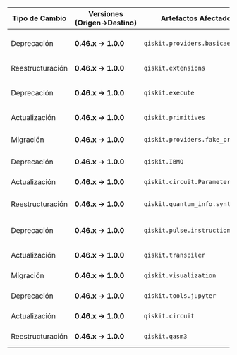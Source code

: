 | Tipo de Cambio | Versiones (Origen→Destino) | Artefactos Afectados | Código Pre-Migración | Código Post-Migración | Dificultad | Impacto SE/QSE | Referencias |
|---------------|---------------------------|----------------------|----------------------|-----------------------|------------|----------------|-------------|
| Deprecación | **0.46.x → 1.0.0** | `qiskit.providers.basicaer` | `from qiskit import BasicAer` | `from qiskit.providers.basic_provider import BasicProvider` | Moderada | SE/QSE (Reemplazo de módulo) | [Release Notes 1.0.0](https://github.com/qiskit/qiskit/releases/tag/1.0.0) |
| Reestructuración | **0.46.x → 1.0.0** | `qiskit.extensions` | `from qiskit.extensions import UnitaryGate` | `from qiskit.circuit.library import UnitaryGate` | Baja | SE (Cambio de importación) | [Release Notes 1.0.0](https://github.com/qiskit/qiskit/releases/tag/1.0.0) |
| Deprecación | **0.46.x → 1.0.0** | `qiskit.execute` | `from qiskit import execute` | `from qiskit import transpile; backend.run(transpile(circuit, backend))` | Alta | SE/QSE (Reemplazo de función central) | [Release Notes 1.0.0](https://github.com/qiskit/qiskit/releases/tag/1.0.0) |
| Actualización | **0.46.x → 1.0.0** | `qiskit.primitives` | `BaseSampler`, `BaseEstimator` | `BaseSamplerV2`, `BaseEstimatorV2` | Alta | SE/QSE (Nueva API) | [Release Notes 1.0.0](https://github.com/qiskit/qiskit/releases/tag/1.0.0) |
| Migración | **0.46.x → 1.0.0** | `qiskit.providers.fake_provider` | `from qiskit.providers.fake_provider import FakeBackendV2` | `from qiskit.providers.fake_provider import GenericBackendV2` | Moderada | SE (Nueva implementación) | [Release Notes 1.0.0](https://github.com/qiskit/qiskit/releases/tag/1.0.0) |
| Deprecación | **0.46.x → 1.0.0** | `qiskit.IBMQ` | `from qiskit import IBMQ` | `from qiskit_ibm_provider import IBMProvider` | Alta | SE/QSE (Cambio de paquete) | [Release Notes 1.0.0](https://github.com/qiskit/qiskit/releases/tag/1.0.0) |
| Actualización | **0.46.x → 1.0.0** | `qiskit.circuit.Parameter` | `Parameter` sin `uuid` | `Parameter` con `uuid` | Baja | SE (Nueva propiedad) | [Release Notes 1.0.0](https://github.com/qiskit/qiskit/releases/tag/1.0.0) |
| Reestructuración | **0.46.x → 1.0.0** | `qiskit.quantum_info.synthesis` | `from qiskit.quantum_info.synthesis import OneQubitEulerDecomposer` | `from qiskit.synthesis import OneQubitEulerDecomposer` | Baja | SE (Cambio de importación) | [Release Notes 1.0.0](https://github.com/qiskit/qiskit/releases/tag/1.0.0) |
| Deprecación | **0.46.x → 1.0.0** | `qiskit.pulse.instructions.Call` | `Call` en pulse | Sin reemplazo directo | Alta | SE (Remoción de funcionalidad) | [Release Notes 1.0.0](https://github.com/qiskit/qiskit/releases/tag/1.0.0) |
| Actualización | **0.46.x → 1.0.0** | `qiskit.transpiler` | `Unroller` | `BasisTranslator` + `UnrollCustomDefinitions` | Moderada | SE (Reemplazo de pasos) | [Release Notes 1.0.0](https://github.com/qiskit/qiskit/releases/tag/1.0.0) |
| Migración | **0.46.x → 1.0.0** | `qiskit.visualization` | `plot_histogram` con `QuasiDistribution` | `plot_distribution` para `QuasiDistribution` | Baja | SE (Nueva función) | [Release Notes 1.0.0](https://github.com/qiskit/qiskit/releases/tag/1.0.0) |
| Deprecación | **0.46.x → 1.0.0** | `qiskit.tools.jupyter` | `from qiskit.tools.jupyter import *` | `from qiskit_ibm_provider.jupyter import *` | Moderada | SE/QSE (Cambio de paquete) | [Release Notes 1.0.0](https://github.com/qiskit/qiskit/releases/tag/1.0.0) |
| Actualización | **0.46.x → 1.0.0** | `qiskit.circuit` | `QuantumCircuit.bind_parameters` | `QuantumCircuit.assign_parameters` | Baja | SE (Reemplazo de método) | [Release Notes 1.0.0](https://github.com/qiskit/qiskit/releases/tag/1.0.0) |
| Reestructuración | **0.46.x → 1.0.0** | `qiskit.qasm3` | `load`, `loads` (Python) | `load_experimental`, `loads_experimental` (Rust) | Alta | SE (Mejora de rendimiento) | [Release Notes 1.0.0](https://github.com/qiskit/qiskit/releases/tag/1.0.0) |